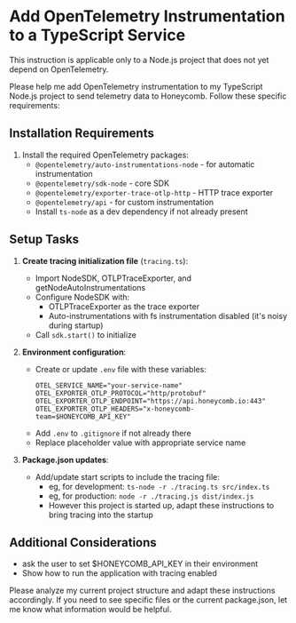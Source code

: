 # Add OpenTelemetry Instrumentation to a TypeScript Service

This instruction is applicable only to a Node.js project that does not yet depend on OpenTelemetry.

Please help me add OpenTelemetry instrumentation to my TypeScript Node.js project to send telemetry data to Honeycomb. Follow these specific requirements:

## Installation Requirements

1. Install the required OpenTelemetry packages:
   - `@opentelemetry/auto-instrumentations-node` - for automatic instrumentation
   - `@opentelemetry/sdk-node` - core SDK
   - `@opentelemetry/exporter-trace-otlp-http` - HTTP trace exporter
   - `@opentelemetry/api` - for custom instrumentation
   - Install `ts-node` as a dev dependency if not already present

## Setup Tasks

1. **Create tracing initialization file** (`tracing.ts`):

   - Import NodeSDK, OTLPTraceExporter, and getNodeAutoInstrumentations
   - Configure NodeSDK with:
     - OTLPTraceExporter as the trace exporter
     - Auto-instrumentations with fs instrumentation disabled (it's noisy during startup)
   - Call `sdk.start()` to initialize

2. **Environment configuration**:

   - Create or update `.env` file with these variables:
     ```
     OTEL_SERVICE_NAME="your-service-name"
     OTEL_EXPORTER_OTLP_PROTOCOL="http/protobuf"
     OTEL_EXPORTER_OTLP_ENDPOINT="https://api.honeycomb.io:443"
     OTEL_EXPORTER_OTLP_HEADERS="x-honeycomb-team=$HONEYCOMB_API_KEY"
     ```
   - Add `.env` to `.gitignore` if not already there
   - Replace placeholder value with appropriate service name

3. **Package.json updates**:
   - Add/update start scripts to include the tracing file:
     - eg, for development: `ts-node -r ./tracing.ts src/index.ts`
     - eg, for production: `node -r ./tracing.js dist/index.js`
     - However this project is started up, adapt these instructions to bring tracing into the startup

## Additional Considerations

- ask the user to set $HONEYCOMB_API_KEY in their environment
- Show how to run the application with tracing enabled

Please analyze my current project structure and adapt these instructions accordingly. If you need to see specific files or the current package.json, let me know what information would be helpful.
